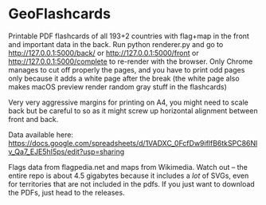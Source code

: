 # GeoFlashcards
 Printable PDF flashcards of all 193+2 countries with flag+map in the front and important data in the back.
 Run python renderer.py and go to http://127.0.0.1:5000/back/ or http://127.0.0.1:5000/front or http://127.0.0.1:5000/complete to re-render with the browser. 
 Only Chrome manages to cut off properly the pages, and you have to print odd pages only because it adds a white page after the break (the white page also makes macOS preview render random gray stuff in the flashcards)
 
 Very very aggressive margins for printing on A4, you might need to scale back but be careful to so as it might screw up horizontal alignment between front and back. 
 
 Data available here:
 https://docs.google.com/spreadsheets/d/1VADXC_0FcfDw9iflfB6tkSPC86Nlv_Qa7_EJE5hI5ps/edit?usp=sharing
 
 Flags data from flagpedia.net and maps from Wikimedia. Watch out – the entire repo is about 4.5 gigabytes because it includes a *lot* of SVGs, even for territories that are not included in the pdfs.
 If you just want to download the PDFs, just head to the releases.
  